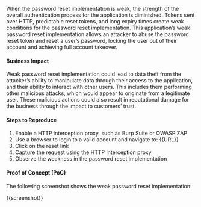 When the password reset implementation is weak, the strength of the overall authentication process for the application is diminished. Tokens sent over HTTP, predictable reset tokens, and long expiry times create weak conditions for the password reset implementation. This application’s weak password reset implementation allows an attacker to abuse the password reset token and reset a user’s password, locking the user out of their account and achieving full account takeover.

#### Business Impact

Weak password reset implementation could lead to data theft from the attacker’s ability to manipulate data through their access to the application, and their ability to interact with other users. This includes them performing other malicious attacks, which would appear to originate from a legitimate user. These malicious actions could also result in reputational damage for the business through the impact to customers’ trust.

#### Steps to Reproduce

1. Enable a HTTP interception proxy, such as Burp Suite or OWASP ZAP
1. Use a browser to login to a valid account and navigate to: {{URL}}
1. Click on the reset link
1. Capture the request using the HTTP interception proxy
1. Observe the weakness in the password reset implementation

#### Proof of Concept (PoC)

The following screenshot shows the weak password reset implementation:

{{screenshot}}
